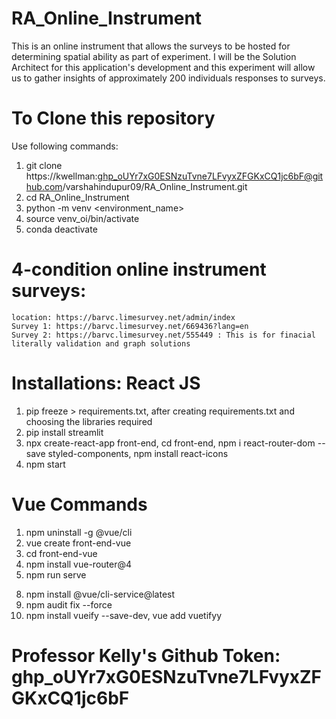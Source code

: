 # RA_Online_Instrument
This is an online instrument that allows the surveys to be hosted for determining spatial ability as part of experiment. I will be the Solution Architect for this application's development and this experiment will allow us to gather insights of approximately 200 individuals responses to surveys.

# To Clone this repository
Use following commands:
1. git clone https://kwellman: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@github.com/varshahindupur09/RA_Online_Instrument.git
2. cd RA_Online_Instrument
3. python -m venv <environment_name>
4. source venv_oi/bin/activate
5. conda deactivate

# 4-condition online instrument surveys:
    location: https://barvc.limesurvey.net/admin/index
    Survey 1: https://barvc.limesurvey.net/669436?lang=en
    Survey 2: https://barvc.limesurvey.net/555449 : This is for finacial literally validation and graph solutions

# Installations: React JS
1. pip freeze > requirements.txt, after creating requirements.txt and choosing the libraries required
2. pip install streamlit
3. npx create-react-app front-end, cd front-end, npm i react-router-dom --save styled-components, npm install react-icons
4. npm start

# Vue Commands
1. npm uninstall -g @vue/cli
2. vue create front-end-vue
3. cd front-end-vue
4. npm install vue-router@4
5. npm run serve
<!-- 6. npm install bootstrap bootstrap-vue -->
<!-- 7. npm install bootstrap@5 or npm install bootstrap-vue bootstrap@5 -->
8. npm install @vue/cli-service@latest
9. npm audit fix --force
10. npm install vueify --save-dev, vue add vuetifyy

# Professor Kelly's Github Token: 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



